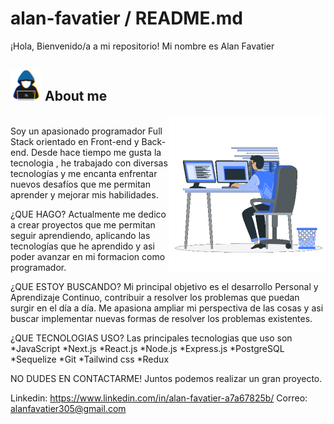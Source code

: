 # alan-favatier / README.md
¡Hola, Bienvenido/a a mi repositorio! Mi nombre es Alan Favatier

## <picture><img src = "https://github.com/0xAbdulKhalid/0xAbdulKhalid/raw/main/assets/mdImages/about_me.gif" width = 50px></picture> **About me**

<picture> <img align="right" src="https://github.com/0xAbdulKhalid/0xAbdulKhalid/raw/main/assets/mdImages/Right_Side.gif" width = 250px></picture>

<br>
 Soy un apasionado programador Full Stack orientado en Front-end y Back-end. Desde hace tiempo me gusta la tecnologia , he trabajado con diversas tecnologías y me encanta enfrentar nuevos desafíos que me permitan aprender y mejorar mis habilidades.

¿QUE HAGO?
Actualmente me dedico a crear proyectos que me permitan seguir aprendiendo, aplicando las tecnologías que he aprendido y asi poder avanzar en mi formacion como programador.

¿QUE ESTOY BUSCANDO?
Mi principal objetivo es el desarrollo Personal y Aprendizaje Continuo, contribuir a resolver los problemas que puedan surgir en el día a día. Me apasiona ampliar mi perspectiva de las cosas y asi buscar implementar nuevas formas de resolver los problemas existentes.

¿QUE TECNOLOGIAS USO?
Las principales tecnologias que uso son 
*JavaScript
*Next.js
*React.js
*Node.js
*Express.js
*PostgreSQL
*Sequelize
*Git
*Tailwind css
*Redux

NO DUDES EN CONTACTARME!
Juntos podemos realizar un gran proyecto.

Linkedin: https://www.linkedin.com/in/alan-favatier-a7a67825b/
Correo: alanfavatier305@gmail.com


